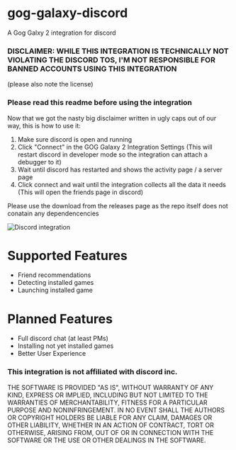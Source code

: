 # gog-galaxy-discord
A Gog Galxy 2 integration for discord

### DISCLAIMER: WHILE THIS INTEGRATION IS TECHNICALLY NOT VIOLATING THE DISCORD TOS, I'M NOT RESPONSIBLE FOR BANNED ACCOUNTS USING THIS INTEGRATION
(please also note the license)

### Please read this readme before using the integration

Now that we got the nasty big disclaimer written in ugly caps out of our way, this is how to use it:

1. Make sure discord is open and running
2. Click "Connect" in the GOG Galaxy 2 Integration Settings
 (This will restart discord in developer mode so the integration can attach a debugger to it)
3. Wait until discord has restarted and shows the activity page / a server page
4. Click connect and wait until the integration collects all the data it needs
 (This will open the friends page in discord)

Please use the download from the releases page as the repo itself does not conatain any dependencencies

![Discord integration](https://i.imgur.com/lMB0dxO.png)

# Supported Features
- Friend recommendations
- Detecting installed games
- Launching installed game

# Planned Features
- Full discord chat (at least PMs)
- Installing not yet installed games
- Better User Experience


### This integration is not affiliated with discord inc. 

THE SOFTWARE IS PROVIDED "AS IS", WITHOUT WARRANTY OF ANY KIND, EXPRESS OR IMPLIED, INCLUDING BUT NOT LIMITED TO THE WARRANTIES OF MERCHANTABILITY, FITNESS FOR A PARTICULAR PURPOSE AND NONINFRINGEMENT. IN NO EVENT SHALL THE AUTHORS OR COPYRIGHT HOLDERS BE LIABLE FOR ANY CLAIM, DAMAGES OR OTHER LIABILITY, WHETHER IN AN ACTION OF CONTRACT, TORT OR OTHERWISE, ARISING FROM, OUT OF OR IN CONNECTION WITH THE SOFTWARE OR THE USE OR OTHER DEALINGS IN THE SOFTWARE.
